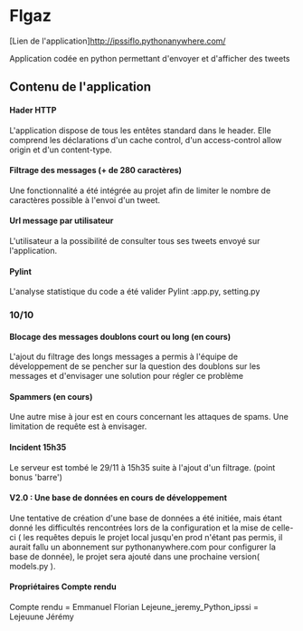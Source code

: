 # Flgaz
[Lien de l'application]http://ipssiflo.pythonanywhere.com/

Application codée en python permettant d'envoyer et d'afficher des tweets 

## Contenu de l'application

#### Hader HTTP

L'application dispose de tous les entêtes standard dans le header. Elle comprend les déclarations d'un cache control, d'un access-control allow origin et d'un content-type.

#### Filtrage des messages (+ de 280 caractères)

Une fonctionnalité a été intégrée au projet afin de limiter le nombre de caractères possible à l'envoi d'un tweet.

#### Url message par utilisateur

L'utilisateur a la possibilité de consulter tous ses tweets envoyé sur l'application.

#### Pylint 

L'analyse statistique du code a été valider Pylint :app.py, setting.py
### 10/10

#### Blocage des messages doublons court ou long (en cours) 

L'ajout du filtrage des longs messages a permis à l'équipe de développement de se pencher sur la question des doublons sur les messages et d'envisager une solution pour régler ce problème 

#### Spammers (en cours)

Une autre mise à jour est en cours concernant les attaques de spams. Une limitation de requête est à envisager. 

#### Incident 15h35

Le serveur est tombé le 29/11 à 15h35 suite à l'ajout d'un filtrage. (point bonus 'barre')

#### V2.0 : Une base de données en cours de développement
Une tentative de création d'une base de données a été initiée, mais étant donné les difficultés rencontrées lors de la configuration et la mise de celle-ci ( les requêtes depuis le projet local jusqu'en prod n'étant pas permis, il aurait fallu un abonnement sur pythonanywhere.com pour configurer la base de donnée), le projet sera ajouté dans une prochaine version( models.py ).

#### Propriétaires Compte rendu

Compte rendu = Emmanuel Florian
Lejeune_jeremy_Python_ipssi = Lejeuune Jérémy